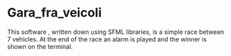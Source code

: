 # Gara_fra_veicoli

This software , written down using SFML libraries, is a simple race between 7 vehicles. At the end of the race an alarm is played and the winner is shown on the terminal.
